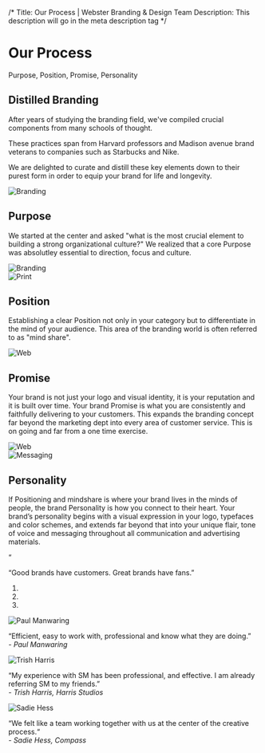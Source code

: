 /*
Title: Our Process | Webster Branding &amp; Design Team
Description: This description will go in the meta description tag
*/

<div class="page-header text-center">
	<h1 class="title">Our Process</h1>
	<div class="page-header-subtitle">Purpose, Position, Promise, Personality</div>
	<!-- <div class="container">
		<div class="services-options">
			<div class="row">
				<div class="col-sm-6 col-md-3">
					<a href="#purpose" class="btn btn-lg btn-block btn-cream branding-bg">Purpose</a>
				</div>
				<div class="col-sm-6 col-md-3">
					<a href="#position" class="btn btn-lg btn-block btn-cream print-bg">Position</a>
				</div>
				<div class="col-sm-6 col-md-3">
					<a href="#promise" class="btn btn-lg btn-block btn-cream web-bg">Promise</a>
				</div>
				<div class="col-sm-6 col-md-3">
					<a href="#personality" class="btn btn-lg btn-block btn-cream messaging-bg">Personality</a>
				</div>
			</div>
		</div>
	</div> -->
</div>

<section class="piece-intro bg-brand-white">
	<div class="container">
		<div class="row">
			<div class="col-md-8 col-md-offset-2">
				<h2 class="headline text-center">Distilled Branding</h2>
				<p class="text-center lead ">After years of studying the branding field, we've compiled crucial components from many schools of thought.</p>
				<p class="text-center lead">These practices span from Harvard professors and Madison avenue brand veterans to companies such as Starbucks and Nike.</p> 
				<p class="text-center lead">We are delighted to curate and distill these key elements down to their purest form in order to equip your brand for life and longevity.</p>
			</div>
			<!-- <div class="col-sm-3">
				<h3 class="libre h4">1. Purpose</h3>
				<p>To release people into greater freedom.</p>
			</div>
			<div class="col-sm-3">
				<h3 class="libre h4">2. Position</h3>
				<p>The right BLEND of superfruits and herbs for self enrichment.</p>
			</div>
			<div class="col-sm-3">
				<h3 class="libre h4">3. Promise</h3>
				<p>Notable results to their consumers.</p>
			</div>
			<div class="col-sm-3">
				<h3 class="libre h4">4. Personality</h3>
				<p>Achievement (Overcoming, determined, awarded, optimistic)</p>
			</div> -->
		</div>
		<!-- <hr>
		<div class="row">
			<div class="col-xs-12">
				<figcaption class="libre"><span class="up-triangle">&#9650;</span> Figure 1.0.0 - 4 part brand strategy</figcaption>
			</div>
		</div> -->
	</div>
</section>

<div id="purpose" class="services-anchor"></div>
<section id="big-branding" class="service-description big-branding">
	<div class="container">
		<div class="row">
			<div class="col-sm-8 col-sm-offset-2 visible-xs visible-sm">
				<img src="themes/smm/img/Purpose_Icon_grey.svg" class="img-circle img-responsive" alt="Branding">
			</div>
			<div class="col-sm-10 col-sm-offset-1 col-md-6 col-md-offset-0 short text-right">
				<h1>Purpose</h1>
				<p class="lead">We started at the center and asked "what is the most crucial element to building a strong organizational culture?" We realized that a core Purpose was absolutley essential to direction, focus and culture.</p>
			</div>
			<div class="col-md-6 hidden-xs hidden-sm">
				<img src="themes/smm/img/branding-photo.jpg" class="img-circle img-responsive" alt="Branding">
			</div>
		</div>
	</div>
</section>

<div id="position" class="services-anchor"></div>
<section class="service-description big-print bg-brand-white">
	<div class="container">
		<div class="row">
			<div class="col-sm-8 col-sm-offset-2 col-md-6 col-md-offset-0">
				<img src="themes/smm/img/Position_Icon_grey.svg" class="img-circle img-responsive" alt="Print">
			</div>
			<div class="col-sm-10 col-sm-offset-1 col-md-6 col-md-offset-0 short">
				<h1>Position</h1>
				<p class="lead">Establishing a clear Position not only in your category but to differentiate in the mind of your audience. This area of the branding world is often referred to as "mind share".</p>
			</div>
		</div>
	</div>
</section>

<div id="promise" class="services-anchor"></div>
<section class="service-description big-web">
	<div class="container">
		<div class="row">
			<div class="col-sm-8 col-sm-offset-2 visible-xs visible-sm">
				<img src="themes/smm/img/Promise_Icon_grey.svg" class="img-circle img-responsive" alt="Web">
			</div>
			<div class="col-sm-10 col-sm-offset-1 col-md-6 col-md-offset-0 short text-right">
				<h1>Promise</h1>
				<p class="lead">Your brand is not just your logo and visual identity, it is your reputation and it is built over time. Your brand Promise is what you are consistently and faithfully delivering to your customers. This expands the branding concept far beyond the marketing dept into every area of customer service. This is on going and far from a one time exercise.</p>
				</div>
				<div class="col-md-6 hidden-xs hidden-sm">
					<img src="themes/smm/img/web-photo.jpg" class="img-circle img-responsive" alt="Web">
				</div>
			</div>
		</div>
	</section>

<div id="personality" class="services-anchor"></div>
<section class="service-description big-messaging bg-brand-white">
	<div class="container">
		<div class="row">
			<div class="col-sm-8 col-sm-offset-2 col-md-6 col-md-offset-0">
				<img src="themes/smm/img/Personality_Icon_grey.svg" class="img-circle img-responsive" alt="Messaging">
			</div>
			<div class="col-sm-10 col-sm-offset-1 col-md-6 col-md-offset-0 short">
				<h1>Personality</h1>
				<p class="lead">If Positioning and mindshare is where your brand lives in the minds of people, the brand Personality is how you connect to their heart. Your brand’s personality begins with a visual expression in your logo, typefaces and color schemes, and extends far beyond that into your unique flair, tone of voice and messaging throughout all communication and advertising materials.</p>
			</div>
		</div>
	</div>
</section>

<!-- Belief #2 -->
<div class="well well-lg">
	<div class="diamond">
		<div class="diamond-border">
			<p>&#8220;</p>
		</div>
	</div>
	<div class="container">
		<p class="lead">&#8220;Good brands have customers.  Great brands have fans.&#8221;</p>
		<div class="accent"></div>
	</div>
</div>

<section id="testimonies-carousel" class="carousel slide bg-brand-red" data-interval="false">
	<!-- Indicators -->
	<ol class="carousel-indicators">
		<li data-target="#testimonies-carousel" data-slide-to="0" class="active"></li>
		<li data-target="#testimonies-carousel" data-slide-to="1"></li>
		<li data-target="#testimonies-carousel" data-slide-to="2"></li>
	</ol>
	<!-- Wrapper for slides -->
	<div class="carousel-inner">
		<!-- First testimony -->
		<div class="item active">
			<div class="container">
				<div class="row">
					<div class="col-sm-8 col-sm-offset-2">
						<div class="row">
							<div class="col-sm-3">
								<img src="themes/smm/img/client-testimonies/paul-manwaring.jpg" class="img-responsive img-circle center-block" alt="Paul Manwaring">
							</div>
							<div class="col-sm-9">
								<p>&#8220;Efficient, easy to work with, professional and know what they are doing.&#8221;<br> <cite>- Paul Manwaring</cite></p>
							</div>
						</div>
					</div>
				</div>
			</div>
		</div>
		<!-- Second testimony -->
		<div class="item">
			<div class="container">
				<div class="row">
					<div class="col-sm-8 col-sm-offset-2">
						<div class="row">
							<div class="col-sm-3">
								<img src="themes/smm/img/client-testimonies/trish-harris.jpg" class="img-responsive img-circle center-block" alt="Trish Harris">
							</div>
							<div class="col-sm-9">
								<p>&#8220;My experience with SM has been professional, and effective. I am already referring SM to my friends.&#8221; <br> <cite>- Trish Harris, Harris Studios</cite></p>
							</div>
						</div>
					</div>
				</div>
			</div>
		</div>
		<!-- Third testimony -->
		<div class="item">
			<div class="container">
				<div class="row">
					<div class="col-sm-8 col-sm-offset-2">
						<div class="row">
							<div class="col-sm-3">
								<img src="themes/smm/img/client-testimonies/sadie-hess.jpg" class="img-responsive img-circle center-block" alt="Sadie Hess">
							</div>
							<div class="col-sm-9">
								<p>&#8220;We felt like a team working together with us at the center of the creative process.&#8220;<br> <cite>- Sadie Hess, Compass</cite></p>
							</div>
						</div>
					</div>
				</div>
			</div>
		</div>
		<!-- END testimonies -->
	</div>
	<!-- Controls -->
	<a class="left carousel-control" href="#testimonies-carousel" data-slide="prev">
		<!-- <span>&laquo;</span> -->
		<i class="fa fa-angle-left"></i>
	</a>
	<a class="right carousel-control" href="#testimonies-carousel" data-slide="next">
		<i class="fa fa-angle-right"></i>
	</a>
</section>

<!-- <section id="misc-info" class="bg-brand-red">
	<h3 class="headline-inverse text-center hidden-xs">Good-to-know info</h3>
	<h3 class="headline-inverse text-center visible-xs">Good-to-know<br>info</h3>
	<div class="container">
		<div class="row">
			<div class="col-sm-6 col-md-5 col-md-offset-1 easy-billing">
				<div class="row">
					<div class="col-sm-4"><img src="themes/smm/img/ez-billing.jpg" class="img-responsive img-circle" alt="Easy Billing" width="264" height="264"></div>
					<div class="col-sm-8">
						<h4 class="libre">Easy Billing</h4>
						<p>We take the total cost of your project and bill you monthly for the duration of the project. To get started we ask for 50% of the first month's payment.</p>
					</div>
				</div>
			</div>
			<div class="col-sm-6 col-md-5 col-md-offset-1 sponsor">
				<div class="row">
					<div class="col-sm-4"><img src="themes/smm/img/extreme-love.jpg" class="img-responsive img-circle" alt="Extreme Love" width="264" height="264"></div>
					<div class="col-sm-8">
						<h4 class="libre">Giving</h4>
						<p>We proudly support the efforts of Extreme Love to bring medical care, adoptions and foster care advocacy to orphans world-wide by donating 10% of project proceeds.</p>
					</div>
				</div>
			</div>
			<div class="clearfix"></div>
			<div class="col-xs-12 text-center"><a href="about#faq" class="btn btn-lg btn-black">See FAQ's</a></div>
		</div>
	</div>
</section> -->